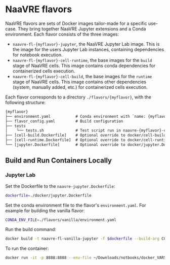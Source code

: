 # NaaVRE flavors

NaaVRE flavors are sets of Docker images tailor-made for a specific use-case.
They bring together NaaVRE Jupyter extensions and a Conda environment.
Each flavor consists of the three images:

- `naavre-fl-{myflavor}-jupyter`, the NaaVRE Jupyter Lab image. This is the image for the users Jupyter Lab instances, containing dependencies for notebook execution.
- `naavre-fl-{myflavor}-cell-runtime`, the base images for the `build` stage of NaaVRE cells. This image contains conda dependencies for containerized cells execution.
- `naavre-fl-{myflavor}-cell-build`, the base images for the `runtime` stage of NaaVRE cells. This image contains other dependencies (system, manually added, etc.) for containerized cells execution.

Each flavor corresponds to a directory `./flavors/{myflavor}`, with the following
structure:

```txt
{myflavor}
├── environment.yaml           # Conda environment with `name: {myflavor}`
├── flavor_config.yaml         # Build configuration
├── tests
│    └── tests.sh              # Test script run in naavre-{myflavor}-cell
├── [cell-build.Dockerfile]    # Optional override to docker/cell-build.Dockerfile
├── [cell-runtime.Dockerfile]  # Optional override to docker/cell-runtime.Dockerfile
└── [jupyter.Dockerfile]       # Optional override to docker/jupyter.Dockerfile
```


## Build and Run Containers Locally

### Jupyter Lab

Set the Dockerfile to the `naavre-jupyter.Dockerfile`:

```bash
dockerfile=./docker/jupyter.Dockerfile
```

Set the conda environment file to the flavor's `environment.yaml`. For example for building the vanilla flavor:

```bash
CONDA_ENV_FILE=./flavors/vanilla/environment.yaml
```

Run the build command:

```bash
docker build -t naavre-fl-vanilla-jupyter -f $dockerfile --build-arg CONDA_ENV_FILE=$CONDA_ENV_FILE .
```

To run the container:

```bash
docker run -it -p 8888:8888 --env-file ~/Downloads/notbooks/docker_VARS naavre-fl-vanilla-jupyter /bin/bash -c "source /venv/bin/activate && /tmp/init_script.sh && jupyter lab --debug --watch --NotebookApp.token='' --NotebookApp.ip='0.0.0.0' --NotebookApp.allow_origin='*' --collaborative"
```